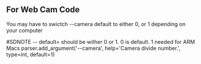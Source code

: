 ## For Web Cam Code

You may have to swictch --camera default to either 0, or 1 depending on your computer

#SDNOTE -- default= should be wither 0 or 1. 0 is default. 1 needed for ARM Macs
parser.add_argument('--camera', help='Camera divide number.', type=int, default=1)